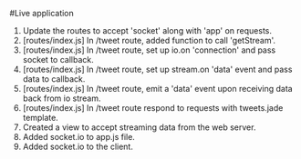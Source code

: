 #Live application
1. Update the routes to accept 'socket' along with 'app' on requests.
2. [routes/index.js] In /tweet route, added function to call 'getStream'.
3. [routes/index.js] In /tweet route, set up io.on 'connection' and pass socket to callback.
4. [routes/index.js] In /tweet route, set up stream.on 'data' event and pass data to callback.
5. [routes/index.js] In /tweet route, emit a 'data' event upon receiving data back from io stream.
6. [routes/index.js] In /tweet route respond to requests with tweets.jade template.
7. Created a view to accept streaming data from the web server.
8. Added socket.io to app.js file.
9. Added socket.io to the client.